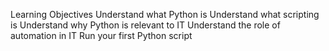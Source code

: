 Learning Objectives
Understand what Python is
Understand what scripting is
Understand why Python is relevant to IT
Understand the role of automation in IT
Run your first Python script
